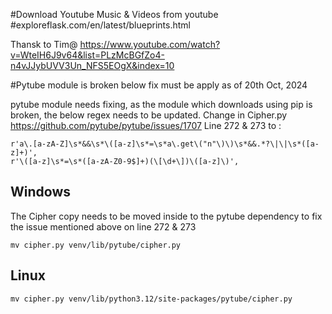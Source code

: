 ﻿#Download Youtube Music & Videos from youtube
#exploreflask.com/en/latest/blueprints.html

Thansk to Tim@
https://www.youtube.com/watch?v=WteIH6J9v64&list=PLzMcBGfZo4-n4vJJybUVV3Un_NFS5EOgX&index=10

#Pytube module is broken below fix must be apply as of 20th Oct, 2024

pytube module needs fixing, as the module which downloads using pip is broken, the below regex needs to be updated.
Change in Cipher.py
https://github.com/pytube/pytube/issues/1707
Line 272 & 273 to :
```
r'a\.[a-zA-Z]\s*&&\s*\([a-z]\s*=\s*a\.get\("n"\)\)\s*&&.*?\|\|\s*([a-z]+)',
r'\([a-z]\s*=\s*([a-zA-Z0-9$]+)(\[\d+\])\([a-z]\)',
```


## Windows
The Cipher copy needs to be moved inside to the pytube dependency to fix the issue mentioned above on line 272 & 273
```
mv cipher.py venv/lib/pytube/cipher.py
```
## Linux
```
mv cipher.py venv/lib/python3.12/site-packages/pytube/cipher.py
```
